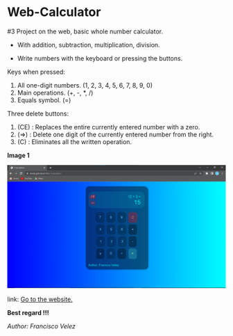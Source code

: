 # Web-Calculator

#3 Project on the web, basic whole number calculator.

* With addition, subtraction, multiplication, division.

* Write numbers with the keyboard or pressing the buttons.

Keys when pressed:
1. All one-digit numbers. (1, 2, 3, 4, 5, 6, 7, 8, 9, 0)
2. Main operations. (+, -, *, /)
2. Equals symbol. (=)

Three delete buttons:
1. (CE) : Replaces the entire currently entered number with a zero.
2. (=>) : Delete one digit of the currently entered number from the right.
3. (C) : Eliminates all the written operation.

**Image 1**

![Image1](./Image1.png)


link: [Go to the website.](https://divelz.github.io/Web-Question/)

**Best regard !!!**

<cite>Author: Francisco Velez</cite>
